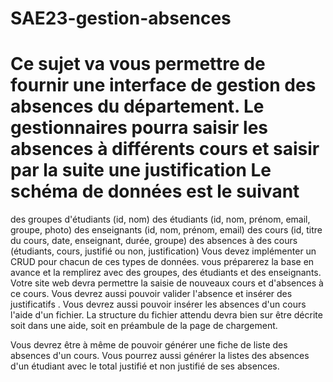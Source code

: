 # SAE23-gestion-absences

#  Ce sujet va vous permettre de fournir une interface de gestion des absences du département. Le gestionnaires pourra saisir les absences à différents cours et saisir par la suite une justification Le schéma de données est le suivant

des groupes d'étudiants (id, nom)
des étudiants (id, nom, prénom, email, groupe, photo)
des enseignants (id, nom, prénom, email)
des cours (id, titre du cours, date, enseignant, durée, groupe)
des absences à des cours (étudiants, cours, justifié ou non, justification)
Vous devez implémenter un CRUD pour chacun de ces types de données. vous préparerez la base en avance et la remplirez avec des groupes, des étudiants et des enseignants.
Votre site web devra permettre la saisie de nouveaux cours et d'absences à ce cours. Vous devrez aussi pouvoir valider l'absence et insérer des justificatifs . Vous devrez aussi pouvoir insérer les absences d'un cours  l'aide d'un fichier. La structure du fichier attendu devra bien sur être décrite soit dans une aide, soit en préambule de la page de chargement.

Vous devrez être à même de pouvoir générer une fiche de liste des absences d'un cours. Vous pourrez aussi générer la listes des absences d'un étudiant avec le total justifié et non justifié de ses absences. 
